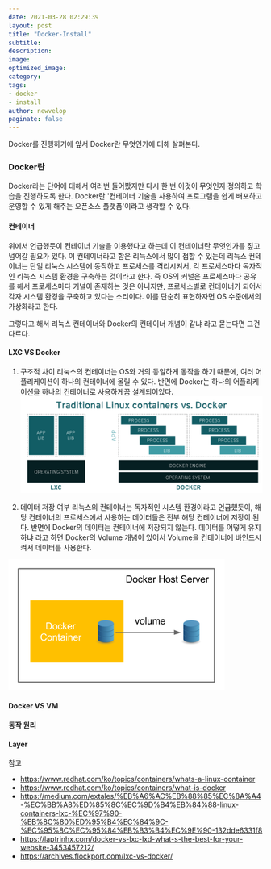```yaml
---
date: 2021-03-28 02:29:39
layout: post
title: "Docker-Install"
subtitle:
description:
image:
optimized_image:
category:
tags:
- docker
- install
author: newvelop
paginate: false
---
```

Docker를 진행하기에 앞서 Docker란 무엇인가에 대해 살펴본다.

### Docker란
Docker라는 단어에 대해서 여러번 들어봤지만 다시 한 번 이것이 무엇인지 정의하고 학습을 진행하도록 한다. Docker란 '컨테이너 기술을 사용하여 프로그램을 쉽게 배포하고 운영할 수 있게 해주는 오픈소스 플랫폼'이라고 생각할 수 있다.

#### 컨테이너
위에서 언급했듯이 컨테이너 기술을 이용했다고 하는데 이 컨테이너란 무엇인가를 짚고 넘어갈 필요가 있다. 이 컨테이너라고 함은 리눅스에서 많이 접할 수 있는데 리눅스 컨테이너는 단일 리눅스 시스템에 동작하고 프로세스를 격리시켜서, 각 프로세스마다 독자적인 리눅스 시스템 환경을 구축하는 것이라고 한다. 즉 OS의 커널은 프로세스마다 공유를 해서 프로세스마다 커널이 존재하는 것은 아니지만, 프로세스별로 컨테이너가 되어서 각자 시스템 환경을 구축하고 있다는 소리이다. 이를 단순히 표현하자면 OS 수준에서의 가상화라고 한다.

그렇다고 해서 리눅스 컨테이너와 Docker의 컨테이너 개념이 같냐 라고 묻는다면 그건 다르다.

#### LXC VS Docker
1. 구조적 차이
  리눅스의 컨테이너는 OS와 거의 동일하게 동작을 하기 때문에, 여러 어플리케이션이 하나의 컨테이너에 올릴 수 있다. 반면에 Docker는 하나의 어플리케이션을 하나의 컨테이너로 사용하게끔 설계되어있다. 
  ![screensh](../assets/img/2021-03-28-Docker---Concept/lxc_vs_docker.png)

2. 데이터 저장 여부
  리눅스의 컨테이너는 독자적인 시스템 환경이라고 언급했듯이, 해당 컨테이너의 프로세스에서 사용하는 데이터들은 전부 해당 컨테이너에 저장이 된다. 반면에 Docker의 데이터는 컨테이너에 저장되지 않는다. 데이터를 어떻게 유지하냐 라고 하면 Docker의 Volume 개념이 있어서 Volume을 컨테이너에 바인드시켜서 데이터를 사용한다.

  ![screensh](../assets/img/2021-03-28-Docker---Concept/Docker-volume.png)

#### Docker VS VM


#### 동작 원리

#### Layer


참고
- https://www.redhat.com/ko/topics/containers/whats-a-linux-container
- https://www.redhat.com/ko/topics/containers/what-is-docker
- https://medium.com/extales/%EB%A6%AC%EB%88%85%EC%8A%A4-%EC%BB%A8%ED%85%8C%EC%9D%B4%EB%84%88-linux-containers-lxc-%EC%97%90-%EB%8C%80%ED%95%B4%EC%84%9C-%EC%95%8C%EC%95%84%EB%B3%B4%EC%9E%90-132dde6331f8
- https://laptrinhx.com/docker-vs-lxc-lxd-what-s-the-best-for-your-website-3453457212/
- https://archives.flockport.com/lxc-vs-docker/